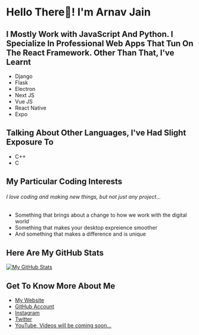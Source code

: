 # Hello There👋! I'm Arnav Jain

## I Mostly Work with **JavaScript** And **Python**. I Specialize In Professional Web Apps That Tun On The **React Framework**. Other Than That, I've Learnt
- Django
- Flask
- Electron
- Next JS
- Vue JS
- React Native
- Expo

## Talking About Other Languages, I've Had Slight Exposure To
- C++
- C

## My Particular Coding Interests
###### I love coding and making new things, but not just any project...
- Something that brings about a change to how we work with the digital world
- Something that makes your desktop expreience smoother
- And something that makes a difference and is unique

## Here Are My GitHub Stats
[![My GitHub Stats](https://github-readme-stats.vercel.app/api?username=arnavjainn06)](https://github.com/arnavjainn06/github-readme-stats)

## Get To Know More About Me
- [My Website](https://arnavjain.in)
- [GitHub Account](https://github.com/arnavjainn06)
- [Instagram](https://www.instagram.com/arnavj_)
- [Twitter](https://twitter.com/ArnavJa35936569)
- [YouTube, Videos will be coming soon...](https://www.youtube.com/channel/UCQ36aF0YxOxqMrflxsvKr2Q)
